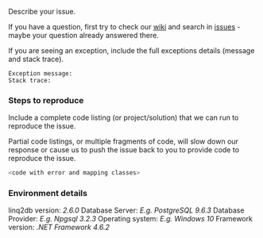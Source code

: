 Describe your issue.

If you have a question, first try to check our [wiki](https://github.com/linq2db/linq2db/wiki) and search in [issues](https://github.com/linq2db/linq2db/issues) - maybe your question already answered there.

If you are seeing an exception, include the full exceptions details (message and stack trace).

```
Exception message:
Stack trace:
```

### Steps to reproduce
Include a complete code listing (or project/solution) that we can run to reproduce the issue.

Partial code listings, or multiple fragments of code, will slow down our response or cause us to push the issue back to you to provide code to reproduce the issue.

```c#
<code with error and mapping classes>
```

### Environment details
linq2db version: *2.6.0*
Database Server: *E.g. PostgreSQL 9.6.3*
Database Provider: *E.g. Npgsql 3.2.3*
Operating system: *E.g. Windows 10*
Framework version: *.NET Framework 4.6.2*
